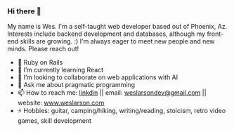 ### Hi there 👋

My name is Wes. I'm a self-taught web developer based out of Phoenix, Az. Interests include backend development and databases, although my front-end skills are growing. :)  I'm always eager to meet new people and new minds. Please reach out!

- 🔭 Ruby on Rails
- 🌱 I’m currently learning React
- 👯 I’m looking to collaborate on web applications with AI
- 💬 Ask me about pragmatic programming
- 📫 How to reach me: [linkdin](https://www.linkedin.com/in/matthew-wesley-larson-694040218) || email: weslarsondev@gmail.com || website: www.weslarson.com  
- ⚡ Hobbies: guitar, camping/hiking, writing/reading, stoicism, retro video games, skill development



<!--
**Servante/servante** is a ✨ _special_ ✨ repository because its `README.md` (this file) appears on your GitHub profile.

Here are some ideas to get you started:

- 🔭 Ruby on Rails
- 🌱 I’m currently learning tailwind and spanish
- 👯 I’m looking to collaborate on web applications with AI
- 💬 Ask me about pragmatic programming
- 📫 How to reach me: [Linkdin](www.linkedin.com/in/matthew-wesley-larson-694040218) || email: weslarsondev@gmail.com || website: www.weslarson.com
- ⚡ Hobbies: guitar, camping/hiking, writing/reading, stoicism, retro video games, skill development
-->
